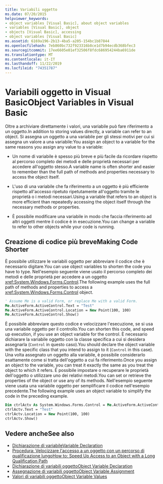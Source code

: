 ```yaml
---
title: Variabili oggetto
ms.date: 07/20/2015
helpviewer_keywords:
- object variables [Visual Basic], about object variables
- variables [Visual Basic], object
- objects [Visual Basic], accessing
- object variables [Visual Basic]
ms.assetid: 6169a196-2b13-4ba5-a205-154bc1b87844
ms.openlocfilehash: 7eb860bc732f923316b8ce1d7b94ecdb368bfec3
ms.sourcegitcommit: 17ee6605e01ef32506f8fdc686954244ba6911de
ms.translationtype: MT
ms.contentlocale: it-IT
ms.lasthandoff: 11/22/2019
ms.locfileid: "74351787"
---
```

# <a name="object-variables-in-visual-basic"></a><span data-ttu-id="ac33a-102">Variabili oggetto in Visual Basic</span><span class="sxs-lookup"><span data-stu-id="ac33a-102">Object Variables in Visual Basic</span></span>

<span data-ttu-id="ac33a-103">Oltre a archiviare direttamente i valori, una variabile può fare riferimento a un oggetto.</span><span class="sxs-lookup"><span data-stu-id="ac33a-103">In addition to storing values directly, a variable can refer to an object.</span></span> <span data-ttu-id="ac33a-104">Si assegna un oggetto a una variabile per gli stessi motivi per cui si assegna un valore a una variabile:</span><span class="sxs-lookup"><span data-stu-id="ac33a-104">You assign an object to a variable for the same reasons you assign any value to a variable:</span></span>

- <span data-ttu-id="ac33a-105">Un nome di variabile è spesso più breve e più facile da ricordare rispetto al percorso completo dei metodi e delle proprietà necessari per accedere all'oggetto stesso.</span><span class="sxs-lookup"><span data-stu-id="ac33a-105">A variable name is often shorter and easier to remember than the full path of methods and properties necessary to access the object itself.</span></span>

- <span data-ttu-id="ac33a-106">L'uso di una variabile che fa riferimento a un oggetto è più efficiente rispetto all'accesso ripetuto ripetutamente all'oggetto tramite le proprietà o i metodi necessari.</span><span class="sxs-lookup"><span data-stu-id="ac33a-106">Using a variable that refers to an object is more efficient than repeatedly accessing the object itself through the necessary methods or properties.</span></span>

- <span data-ttu-id="ac33a-107">È possibile modificare una variabile in modo che faccia riferimento ad altri oggetti mentre il codice è in esecuzione.</span><span class="sxs-lookup"><span data-stu-id="ac33a-107">You can change a variable to refer to other objects while your code is running.</span></span>

## <a name="making-code-shorter"></a><span data-ttu-id="ac33a-108">Creazione di codice più breve</span><span class="sxs-lookup"><span data-stu-id="ac33a-108">Making Code Shorter</span></span>

<span data-ttu-id="ac33a-109">È possibile utilizzare le variabili oggetto per abbreviare il codice che è necessario digitare.</span><span class="sxs-lookup"><span data-stu-id="ac33a-109">You can use object variables to shorten the code you have to type.</span></span> <span data-ttu-id="ac33a-110">Nell'esempio seguente viene usato il percorso completo dei metodi e delle proprietà per accedere a un oggetto <xref:System.Windows.Forms.Control>.</span><span class="sxs-lookup"><span data-stu-id="ac33a-110">The following example uses the full path of methods and properties to access a <xref:System.Windows.Forms.Control> object.</span></span>

```vb
' Assume Me is a valid Form, or replace Me with a valid Form.
Me.ActiveForm.ActiveControl.Text = "Test"
Me.ActiveForm.ActiveControl.Location = New Point(100, 100)
Me.ActiveForm.ActiveControl.Show()
```

<span data-ttu-id="ac33a-111">È possibile abbreviare questo codice e velocizzare l'esecuzione, se si usa una variabile oggetto per il controllo.</span><span class="sxs-lookup"><span data-stu-id="ac33a-111">You can shorten this code, and speed up execution, if you use an object variable for the control.</span></span> <span data-ttu-id="ac33a-112">È necessario dichiarare la variabile oggetto con la classe specifica a cui si desidera assegnarla (`Control` in questo caso).</span><span class="sxs-lookup"><span data-stu-id="ac33a-112">You should declare the object variable with the specific class that you intend to assign to it (`Control` in this case).</span></span> <span data-ttu-id="ac33a-113">Una volta assegnato un oggetto alla variabile, è possibile considerarlo esattamente come si tratta dell'oggetto a cui fa riferimento.</span><span class="sxs-lookup"><span data-stu-id="ac33a-113">Once you assign an object to the variable, you can treat it exactly the same as you treat the object to which it refers.</span></span> <span data-ttu-id="ac33a-114">È possibile impostare o recuperare le proprietà dell'oggetto o utilizzare uno dei relativi metodi.</span><span class="sxs-lookup"><span data-stu-id="ac33a-114">You can set or retrieve the properties of the object or use any of its methods.</span></span> <span data-ttu-id="ac33a-115">Nell'esempio seguente viene usata una variabile oggetto per semplificare il codice nell'esempio precedente.</span><span class="sxs-lookup"><span data-stu-id="ac33a-115">The following example uses an object variable to simplify the code in the preceding example.</span></span>

```vb
Dim ctrlActv As System.Windows.Forms.Control = Me.ActiveForm.ActiveControl
ctrlActv.Text = "Test"
ctrlActv.Location = New Point(100, 100)
ctrlActv.Show()
```

## <a name="see-also"></a><span data-ttu-id="ac33a-116">Vedere anche</span><span class="sxs-lookup"><span data-stu-id="ac33a-116">See also</span></span>

- [<span data-ttu-id="ac33a-117">Dichiarazione di variabile</span><span class="sxs-lookup"><span data-stu-id="ac33a-117">Variable Declaration</span></span>](../../../../visual-basic/programming-guide/language-features/variables/variable-declaration.md)
- [<span data-ttu-id="ac33a-118">Procedura: Velocizzare l'accesso a un oggetto con un percorso di qualificazione lungo</span><span class="sxs-lookup"><span data-stu-id="ac33a-118">How to: Speed Up Access to an Object with a Long Qualification Path</span></span>](../../../../visual-basic/programming-guide/language-features/variables/how-to-speed-up-access-to-an-object-with-a-long-qualification-path.md)
- [<span data-ttu-id="ac33a-119">Dichiarazione di variabili oggetto</span><span class="sxs-lookup"><span data-stu-id="ac33a-119">Object Variable Declaration</span></span>](../../../../visual-basic/programming-guide/language-features/variables/object-variable-declaration.md)
- [<span data-ttu-id="ac33a-120">Assegnazione di variabili oggetto</span><span class="sxs-lookup"><span data-stu-id="ac33a-120">Object Variable Assignment</span></span>](../../../../visual-basic/programming-guide/language-features/variables/object-variable-assignment.md)
- [<span data-ttu-id="ac33a-121">Valori di variabili oggetto</span><span class="sxs-lookup"><span data-stu-id="ac33a-121">Object Variable Values</span></span>](../../../../visual-basic/programming-guide/language-features/variables/object-variable-values.md)
